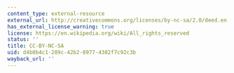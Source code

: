 ```yaml
---
content_type: external-resource
external_url: http://creativecommons.org/licenses/by-nc-sa/2.0/deed.en
has_external_license_warning: true
license: https://en.wikipedia.org/wiki/All_rights_reserved
status: ''
title: CC-BY-NC-SA
uid: d4b0b4c1-289c-42b2-8977-4302f7c92c3b
wayback_url: ''
---
```

